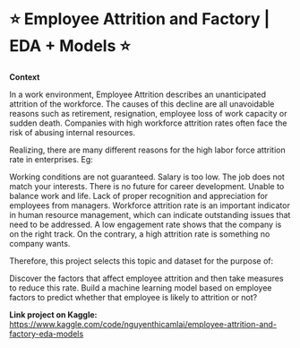# ⭐ Employee Attrition and Factory | EDA + Models ⭐

**Context**

In a work environment, Employee Attrition describes an unanticipated attrition of the workforce. The causes of this decline are all unavoidable reasons such as retirement, resignation, employee loss of work capacity or sudden death. Companies with high workforce attrition rates often face the risk of abusing internal resources.

Realizing, there are many different reasons for the high labor force attrition rate in enterprises. Eg:

Working conditions are not guaranteed.
Salary is too low.
The job does not match your interests.
There is no future for career development.
Unable to balance work and life.
Lack of proper recognition and appreciation for employees from managers.
Workforce attrition rate is an important indicator in human resource management, which can indicate outstanding issues that need to be addressed. A low engagement rate shows that the company is on the right track. On the contrary, a high attrition rate is something no company wants.

Therefore, this project selects this topic and dataset for the purpose of:

Discover the factors that affect employee attrition and then take measures to reduce this rate.
Build a machine learning model based on employee factors to predict whether that employee is likely to attrition or not?

**Link project on Kaggle:**  https://www.kaggle.com/code/nguyenthicamlai/employee-attrition-and-factory-eda-models
